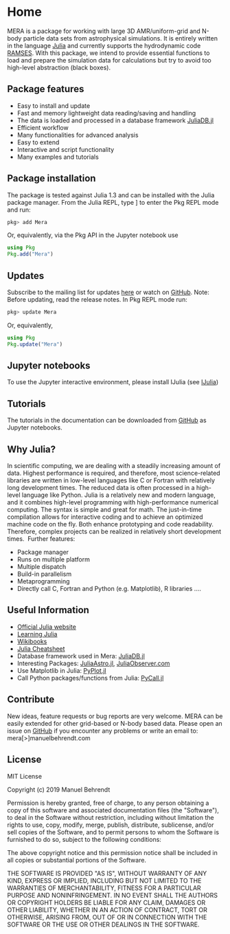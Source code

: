 # Home
MERA is a package for working with large 3D AMR/uniform-grid and N-body particle data sets from astrophysical simulations.
It is entirely written in the language [Julia](https://julialang.org) and currently supports the hydrodynamic code [RAMSES](https://bitbucket.org/rteyssie/ramses/overview). With this package, we intend to provide essential functions to load and prepare the simulation data for calculations but try to avoid too high-level abstraction (black boxes).

## Package features
- Easy to install and update
- Fast and memory lightweight data reading/saving and handling
- The data is loaded and processed in a database framework [JuliaDB.jl](https://juliadb.org)
- Efficient workflow
- Many functionalities for advanced analysis
- Easy to extend
- Interactive and script functionality
- Many examples and tutorials


## Package installation
The package is tested against Julia 1.3 and can be installed with the Julia package manager.
From the Julia REPL, type ] to enter the Pkg REPL mode and run:

```julia
pkg> add Mera
```
Or, equivalently, via the Pkg API in the Jupyter notebook use

```julia
using Pkg
Pkg.add("Mera")
```

## Updates
Subscribe to the mailing list for updates [here](https://manuelbehrendt.com/mera.html) or watch on [GitHub](https://github.com/ManuelBehrendt/Mera.jl).
Note: Before updating, read the release notes. In Pkg REPL mode run:

```julia
pkg> update Mera
```
Or, equivalently,

```julia
using Pkg
Pkg.update("Mera")
```

## Jupyter notebooks
To use the Jupyter interactive environment, please install IJulia (see [IJulia](https://github.com/JuliaLang/IJulia.jl))



## Tutorials
The tutorials in the documentation can be downloaded from [GitHub](https://github.com/ManuelBehrendt/Mera.jl/tree/master/tutorials/version_1) as Jupyter notebooks.



## Why Julia?
In scientific computing, we are dealing with a steadily increasing amount of data. Highest performance is required, and therefore, most science-related libraries are written in low-level languages like C or Fortran with relatively long development times. The reduced data is often processed in a high-level language like Python.
Julia is a relatively new and modern language, and it combines high-level programming with high-performance numerical computing. The syntax is simple and great for math. The just-in-time compilation allows for interactive coding and to achieve an optimized machine code on the fly. Both enhance prototyping and code readability. Therefore, complex projects can be realized in relatively short development times.
﻿​
Further features:
- Package manager
- Runs on multiple platform
- Multiple dispatch
- Build-in parallelism
- Metaprogramming
- Directly call C, Fortran and Python (e.g. Matplotlib), R libraries
….


## Useful Information
- [Official Julia website](https://julialang.org)
- [Learning Julia](https://julialang.org/learning/)
- [Wikibooks](https://en.wikibooks.org/wiki/Introducing_Julia)
- [Julia Cheatsheet](https://juliadocs.github.io/Julia-Cheat-Sheet/)
- Database framework used in Mera: [JuliaDB.jl](https://juliadb.org)
- Interesting Packages: [JuliaAstro.jl](http://juliaastro.github.io), [JuliaObserver.com](https://juliaobserver.com)
- Use Matplotlib in Julia: [PyPlot.jl](https://github.com/JuliaPy/PyPlot.jl)
- Call Python packages/functions from Julia: [PyCall.jl](https://github.com/JuliaPy/PyCall.jl)

## Contribute
New ideas, feature requests or bug reports are very welcome.
MERA can be easily extended for other grid-based or N-body based data.
Please open an issue on [GitHub](https://github.com/ManuelBehrendt/Mera.jl) if you encounter any problems or write an email to: mera[>]manuelbehrendt.com


## License
MIT License

Copyright (c) 2019 Manuel Behrendt

Permission is hereby granted, free of charge, to any person obtaining a copy
of this software and associated documentation files (the "Software"), to deal
in the Software without restriction, including without limitation the rights
to use, copy, modify, merge, publish, distribute, sublicense, and/or sell
copies of the Software, and to permit persons to whom the Software is
furnished to do so, subject to the following conditions:

The above copyright notice and this permission notice shall be included in all
copies or substantial portions of the Software.

THE SOFTWARE IS PROVIDED "AS IS", WITHOUT WARRANTY OF ANY KIND, EXPRESS OR
IMPLIED, INCLUDING BUT NOT LIMITED TO THE WARRANTIES OF MERCHANTABILITY,
FITNESS FOR A PARTICULAR PURPOSE AND NONINFRINGEMENT. IN NO EVENT SHALL THE
AUTHORS OR COPYRIGHT HOLDERS BE LIABLE FOR ANY CLAIM, DAMAGES OR OTHER
LIABILITY, WHETHER IN AN ACTION OF CONTRACT, TORT OR OTHERWISE, ARISING FROM,
OUT OF OR IN CONNECTION WITH THE SOFTWARE OR THE USE OR OTHER DEALINGS IN THE
SOFTWARE.
